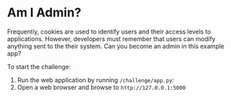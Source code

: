 # Am I Admin?

Frequently, cookies are used to identify users and their access levels to applications. However, developers must remember that users can modify anything sent to the their system. Can you become an admin in this example app?

To start the challenge:
1. Run the web application by running `/challenge/app.py`:
2. Open a web browser and browse to `http://127.0.0.1:5000`
